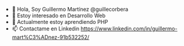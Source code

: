 - 👋 Hola, Soy Guillermo Martínez @guillecorbera
- 👀 Estoy interesado en Desarrollo Web
- 🌱 Actualmente estoy aprendiendo PHP
- 📫 Contactame en Linkedin https://www.linkedin.com/in/guillermo-mart%C3%ADnez-91b532252/

<!---
guillecorbera/guillecorbera is a ✨ special ✨ repository because its `README.md` (this file) appears on your GitHub profile.
You can click the Preview link to take a look at your changes.
--->
